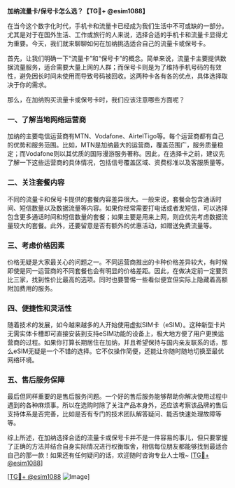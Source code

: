 **加纳流量卡/保号卡怎么选？【TG💪+ @esim1088】**

在当今这个数字化时代，手机卡和流量卡已经成为我们生活中不可或缺的一部分。尤其是对于在国外生活、工作或旅行的人来说，选择合适的手机卡和流量卡显得尤为重要。今天，我们就来聊聊如何在加纳挑选适合自己的流量卡或保号卡。

首先，让我们明确一下“流量卡”和“保号卡”的概念。简单来说，流量卡主要提供数据流量服务，适合需要大量上网的人群；而保号卡则是为了维持手机号码的有效性，避免因长时间未使用而导致号码被回收。这两种卡各有各的优点，具体选择取决于你的需求。

那么，在加纳购买流量卡或保号卡时，我们应该注意哪些方面呢？

### 一、了解当地网络运营商

加纳的主要电信运营商有MTN、Vodafone、AirtelTigo等。每个运营商都有自己的优势和服务范围。比如，MTN是加纳最大的运营商，覆盖范围广，服务质量稳定；而Vodafone则以其优质的国际漫游服务著称。因此，在选择卡之前，建议先了解一下这些运营商的具体情况，包括信号覆盖区域、资费标准以及客服质量等。

### 二、关注套餐内容

不同的流量卡和保号卡提供的套餐内容差异很大。一般来说，套餐会包含通话时间、短信数量以及数据流量等内容。如果你经常需要打电话或者发短信，可以选择包含更多通话时间和短信数量的套餐；如果主要是用来上网，则应优先考虑数据流量较大的套餐。此外，还要留意是否有额外的优惠活动，如赠送免费流量等。

### 三、考虑价格因素

价格无疑是大家最关心的问题之一。不同运营商推出的卡种价格差异较大，有时候即使是同一运营商的不同套餐也会有明显的价格差距。因此，在做决定前一定要货比三家，找到性价比最高的选项。同时也要警惕一些看似便宜但实际上隐藏着高额附加费用的服务。

### 四、便捷性和灵活性

随着技术的发展，如今越来越多的人开始使用虚拟SIM卡（eSIM）。这种新型卡片无需实体卡槽即可直接安装到支持eSIM功能的设备上，极大地方便了用户更换运营商的过程。如果你打算长期居住在加纳，并且希望保持与国内亲友联系的话，那么eSIM无疑是一个不错的选择。它不仅操作简便，还能让你随时随地切换至最优网络环境。

### 五、售后服务保障

最后但同样重要的是售后服务问题。一个好的售后服务能够帮助你解决使用过程中遇到的各种麻烦事。所以在选购时除了关注产品本身外，还应该考察该品牌的售后支持体系是否完善，比如是否有专门的技术团队解答疑问、能否快速处理故障等等。

综上所述，在加纳选择合适的流量卡或保号卡并不是一件容易的事儿，但只要掌握了正确的方法并结合自身实际情况进行权衡取舍，相信每位朋友都能够找到最适合自己的那一款！如果还有任何疑问的话，欢迎随时咨询专业人士哦~ [[TG💪+ @esim1088](https://t.me/s/esim1088)]

[[TG💪+ @esim1088](https://t.me/s/esim1088) ![Image](https://i.postimg.cc/4NQfJmqS/Snipaste-2025-05-13-00-14-12.png)]